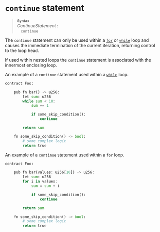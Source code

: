 # `continue` statement


> **<sup>Syntax</sup>**\
> _ContinueStatement_ :\
> &nbsp;&nbsp; `continue`

The `continue` statement can only be used within a [`for`] or [`while`] loop and causes the immediate termination of the current iteration, returning control to the loop head.

If used within nested loops the `continue` statement is associated with the innermost enclosing loop.

An example of a `continue` statement used within a [`while`] loop.

```python
contract Foo:

    pub fn bar() -> u256:
        let sum: u256
        while sum < 10:
            sum += 1

            if some_skip_condition():
                continue

        return sum

    fn some_skip_condition() -> bool:
        # some complex logic
        return true
```

An example of a `continue` statement used within a [`for`] loop.

```python
contract Foo:

    pub fn bar(values: u256[10]) -> u256:
        let sum: u256
        for i in values:
            sum = sum + i

            if some_skip_condition():
                continue

        return sum

    fn some_skip_condition() -> bool:
        # some complex logic
        return true
```

[`for`]: statement_for.md
[`while`]: statement_while.md
